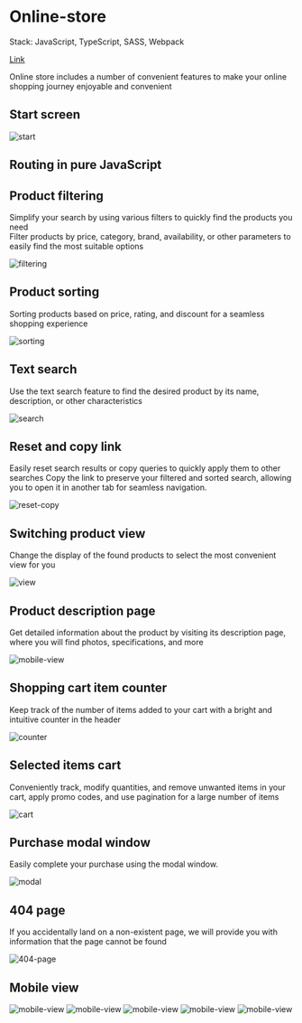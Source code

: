 # Online-store

Stack: JavaScript, TypeScript, SASS, Webpack

[Link](https://oolenkazolot-online-store.netlify.app/)

Online store includes a number of convenient features to make your online shopping journey enjoyable and convenient

## Start screen

<image src="src/assets/screenshots/Screenshot_1.png" alt="start">

## Routing in pure JavaScript

## Product filtering

Simplify your search by using various filters to quickly find the products you need<br/>
Filter products by price, category, brand, availability, or other parameters to easily find the most suitable options

<image src="src/assets/screenshots/Screenshot_3.png" alt="filtering">

## Product sorting

Sorting products based on price, rating, and discount for a seamless shopping experience

<image src="src/assets/screenshots/Screenshot_4.png" alt="sorting">

## Text search

Use the text search feature to find the desired product by its name, description, or other characteristics

<image src="src/assets/screenshots/Screenshot_5.png" alt="search">

## Reset and copy link

Easily reset search results or copy queries to quickly apply them to other searches
Copy the link to preserve your filtered and sorted search, allowing you to open it in another tab for seamless navigation.

<image src="src/assets/screenshots/Screenshot_2.png" alt="reset-copy">

## Switching product view

Change the display of the found products to select the most convenient view for you

<image src="src/assets/screenshots/Screenshot_6.png" alt="view">

## Product description page

Get detailed information about the product by visiting its description page, where you will find photos, specifications, and more

<image src="src/assets/screenshots/Screenshot_7.png" alt="mobile-view">

## Shopping cart item counter

Keep track of the number of items added to your cart with a bright and intuitive counter in the header

<image src="src/assets/screenshots/Screenshot_8.png" alt="counter">

## Selected items cart

Conveniently track, modify quantities, and remove unwanted items in your cart, apply promo codes, and use pagination for a large number of items

<image src="src/assets/screenshots/Screenshot_9.png" alt="cart">

## Purchase modal window

Easily complete your purchase using the modal window.

<image src="src/assets/screenshots/Screenshot_10.png" alt="modal">

## 404 page

If you accidentally land on a non-existent page, we will provide you with information that the page cannot be found

<image src="src/assets/screenshots/Screenshot_11.png" alt="404-page">

## Mobile view

<image src="src/assets/screenshots/Screenshot_12.png" alt="mobile-view">
<image src="src/assets/screenshots/Screenshot_13.png" alt="mobile-view">
<image src="src/assets/screenshots/Screenshot_14.png" alt="mobile-view">
<image src="src/assets/screenshots/Screenshot_15.png" alt="mobile-view">
<image src="src/assets/screenshots/Screenshot_16.png" alt="mobile-view">
